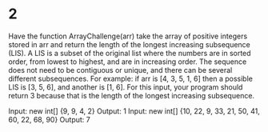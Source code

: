 
 # 2
Have the function ArrayChallenge(arr) take the array of positive integers stored in arr and return the length of the longest increasing subsequence (LIS). 
A LIS is a subset of the original list where the numbers are in sorted order, from lowest to highest, and are in increasing order. 
The sequence does not need to be contiguous or unique, and there can be several different subsequences. For example: if arr is [4, 3, 5, 1, 6] 
then a possible LIS is [3, 5, 6], and another is [1, 6]. For this input, your program should return 3 because that is the length of the longest increasing subsequence.
 
Input: new int[] {9, 9, 4, 2}
Output: 1
Input: new int[] {10, 22, 9, 33, 21, 50, 41, 60, 22, 68, 90}
Output: 7
 